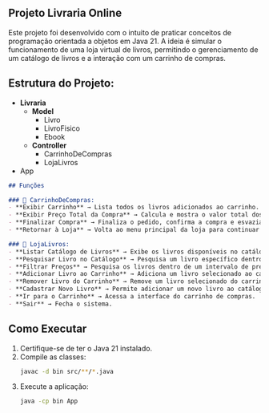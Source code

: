 ## Projeto Livraria Online

Este projeto foi desenvolvido com o intuito de praticar conceitos de programação orientada a objetos em Java 21. A ideia é simular o funcionamento de uma loja virtual de livros, permitindo o gerenciamento de um catálogo de livros e a interação com um carrinho de compras.


## Estrutura do Projeto:
- **Livraria**
  - **Model**
    - Livro
    - LivroFisico
    - Ebook
  - **Controller**
    - CarrinhoDeCompras
    - LojaLivros
- App

```md
## Funções

### 📌 CarrinhoDeCompras:
- **Exibir Carrinho** → Lista todos os livros adicionados ao carrinho.
- **Exibir Preço Total da Compra** → Calcula e mostra o valor total dos livros, somando frete se aplicável.
- **Finalizar Compra** → Finaliza o pedido, confirma a compra e esvazia o carrinho.
- **Retornar à Loja** → Volta ao menu principal da loja para continuar navegando ou comprando.

### 📌 LojaLivros:
- **Listar Catálogo de Livros** → Exibe os livros disponíveis no catálogo.
- **Pesquisar Livro no Catálogo** → Pesquisa um livro específico dentro do catálogo.
- **Filtrar Preços** → Pesquisa os livros dentro de um intervalo de preço no catálogo.
- **Adicionar Livro ao Carrinho** → Adiciona um livro selecionado ao carrinho.
- **Remover Livro do Carrinho** → Remove um livro selecionado do carrinho.
- **Cadastrar Novo Livro** → Permite adicionar um novo livro ao catálogo.
- **Ir para o Carrinho** → Acessa a interface do carrinho de compras.
- **Sair** → Fecha o sistema.
```

## Como Executar
1. Certifique-se de ter o Java 21 instalado.
2. Compile as classes:
    ```sh
    javac -d bin src/**/*.java
    ```
3. Execute a aplicação:
    ```sh
    java -cp bin App
    ```


